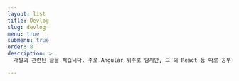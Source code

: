 ```yaml
---
layout: list
title: Devlog
slug: devlog
menu: true
submenu: true
order: 8
description: >
  개발과 관련된 글을 적습니다. 주로 Angular 위주로 담지만, 그 외 React 등 따로 공부하는 것도 적습니다. 

---
```

